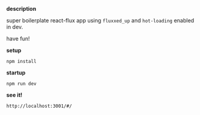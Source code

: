 **description**

super boilerplate react-flux app using `fluxxed_up` and `hot-loading` enabled in dev.

have fun!

**setup**

`npm install`

**startup**

`npm run dev`

**see it!**

`http://localhost:3001/#/`